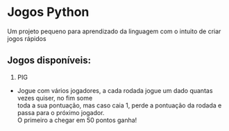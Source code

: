 # Jogos Python

Um projeto pequeno para aprendizado da linguagem
com o intuito de criar jogos rápidos 

## Jogos disponíveis:
1. PIG
  - Jogue com vários jogadores, a cada rodada jogue um dado quantas vezes quiser, no fim some <br>
  toda a sua pontuação, mas caso caia  1, perde a pontuação da rodada e passa para o próximo jogador. <br>O primeiro a chegar em 50 pontos ganha!



